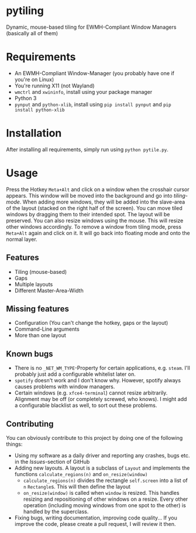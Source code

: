 # pytiling
Dynamic, mouse-based tiling for EWMH-Compliant Window Managers (basically all of them)

# Requirements
- An EWMH-Compliant Window-Manager (you probably have one if you're on Linux)
- You're running X11 (not Wayland)
- `wmctrl` and `xwininfo`, install using your package manager
- Python 3
- `pynput` and `python-xlib`, install using `pip install pynput` and `pip install python-xlib`

# Installation
After installing all requirements, simply run using `python pytile.py`.

# Usage
Press the Hotkey `Meta+Alt` and click on a window when the crosshair cursor appears. This window will be moved into the background and go into *tiling-mode*. When adding more windows, they will be added into the slave-area of the layout (stacked on the right half of the screen). You can move tiled windows by dragging them to their intended spot. The layout will be preserved. You can also resize windows using the mouse. This will resize other windows accordingly.
To remove a window from tiling mode, press `Meta+Alt` again and click on it. It will go back into floating mode and onto the normal layer.

## Features
- Tiling (mouse-based)
- Gaps
- Multiple layouts
- Different Master-Area-Width

## Missing features
- Configuration (You can't change the hotkey, gaps or the layout)
- Command-Line arguments
- More than one layout

## Known bugs
- There is no `_NET_WM_TYPE`-Property for certain applications, e.g. `steam`. I'll probably just add a configurable whitelist later on.
- `spotify` doesn't work and I don't know why. However, spotify always causes problems with window managers.
- Certain windows (e.g. `xfce4-terminal`) cannot resize arbitrarily. Alignment may be off (or completely screwed, who knows). I might add a configurable blacklist as well, to sort out these problems.

## Contributing
You can obviously contribute to this project by doing one of the following things:
- Using my software as a daily driver and reporting any crashes, bugs etc. in the *Issues*-section of GitHub
- Adding new layouts. A layout is a subclass of `Layout` and implements the functions `calculate_regions(n)` and `on_resize(window)`
  - `calculate_regions(n)` divides the rectangle `self.screen` into a list of `n` `Rectangle`s. This will then define the layout
  - `on_resize(window)` is called when `window` is resized. This handles resizing and repositioning of other windows on a resize.
  Every other operation (including moving windows from one spot to the other) is handled by the superclass.
- Fixing bugs, writing documentation, improving code quality...
If you improve the code, please create a pull request, I will review it then.